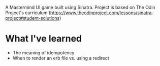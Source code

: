 A Mastermind UI game built using Sinatra. Project is based on The 
Odin Project's curriculum (https://www.theodinproject.com/lessons/sinatra-project#student-solutions)	

# What I've learned
- The meaning of idempotency
- When to render an erb file vs. using a redirect